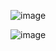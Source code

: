 ![image](https://user-images.githubusercontent.com/66086031/180978310-e033f975-e7f8-4fc7-8574-701fcfce8985.png)

![image](https://user-images.githubusercontent.com/66086031/180978447-f53dc5ba-f114-4b6b-817c-b4cf5e25130a.png)

